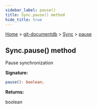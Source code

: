 ```yaml
---
sidebar_label: pause()
title: Sync.pause() method
hide_title: true
---
```


[Home](./index.md) &gt; [git-documentdb](./git-documentdb.md) &gt; [Sync](./git-documentdb.sync.md) &gt; [pause](./git-documentdb.sync.pause.md)

## Sync.pause() method

Pause synchronization

<b>Signature:</b>

```typescript
pause(): boolean;
```
<b>Returns:</b>

boolean

